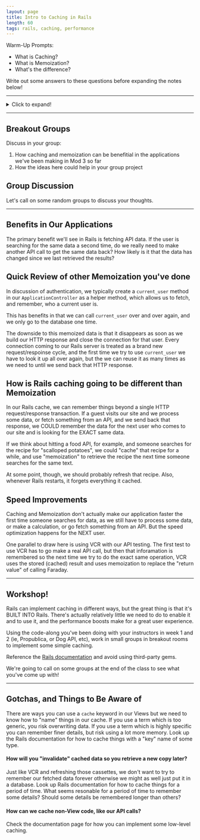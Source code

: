 ```yaml
---
layout: page
title: Intro to Caching in Rails
length: 60
tags: rails, caching, performance
---
```



Warm-Up Prompts:

- What is Caching?
- What is Memoization?
- What's the difference?

Write out some answers to these questions before expanding the notes below!

---

<details>
  <summary>Click to expand!</summary>

## Cache:
* auxiliary memory from which high-speed retrieval is possible
* storage of data so future requests for that data can be served faster
* stored data might be the result of an earlier computation or a copy of data stored elsewhere

## Memoization:
* an optimization technique used primarily to speed up computer programs by storing the results of expensive function calls and returning the cached result when the same inputs occur again

## Isn't that the same thing?

No. Memoization is a specific type of caching. Caching is STORING the data. Memoization is caching the RETURN VALUE of a function.

```ruby
cache = {}                   # this is our cache

cache['jenny'] = '867-5309'  # this is "caching" the data

puts cache['jenny']          # this is using "memoization" to retrieve the data
```

Back in the "old days" we had to look up people's phone numbers in a giant phone book. Caching would be like adding my favorite people in a smaller address book. Occasionally I might need to update their phone number from the bigger phone book, but now I have a smaller, easier-to-access book that I can maybe carry in my pocket.

Memoization would be like the address books that had little letters/tabs on the side to skip to all of my friends who start with "S" to get Sal's phone number in a hurry. The book is the cache, but the lookup of that data from the cache is memoization.
</details>

---

## Breakout Groups

Discuss in your group:

1. How caching and memoization can be benefitial in the applications we've been making in Mod 3 so far
2. How the ideas here could help in your group project

## Group Discussion

Let's call on some random groups to discuss your thoughts.

---

## Benefits in Our Applications

The primary benefit we'll see in Rails is fetching API data. If the user is searching for the same data a second time, do we really need to make another API call to get the same data back? How likely is it that the data has changed since we last retrieved the results?

## Quick Review of other Memoization you've done

In discussion of authentication, we typically create a `current_user` method in our `ApplicationController` as a helper method, which allows us to fetch, and remember, who a current user is.

This has benefits in that we can call `current_user` over and over again, and we only go to the database one time.

The downside to this memoized data is that it disappears as soon as we build our HTTP response and close the connection for that user. Every connection coming to our Rails server is treated as a brand new request/respoinse cycle, and the first time we try to use `current_user` we have to look it up all over again, but the we can reuse it as many times as we need to until we send back that HTTP response.

## How is Rails caching going to be different than Memoization

In our Rails cache, we can remember things beyond a single HTTP request/response transaction. If a guest visits our site and we process some data, or fetch something from an API, and we send back that response, we COULD remember the data for the next user who comes to our site and is looking for the EXACT same data.

If we think about hitting a food API, for example, and someone searches for the recipe for "scalloped potatoes", we could "cache" that recipe for a while, and use "memoization" to retrieve the recipe the next time someone searches for the same text.

At some point, though, we should probably refresh that recipe. Also, whenever Rails restarts, it forgets everything it cached.

## Speed Improvements

Caching and Memoization don't actually make our application faster the first time someone searches for data, as we still have to process some data, or make a calculation, or go fetch something from an API. But the speed optimization happens for the NEXT user.

One parallel to draw here is using VCR with our API testing. The first test to use VCR has to go make a real API call, but then that inforamation is remembered so the next time we try to do the exact same operation, VCR uses the stored (cached) result and uses memoization to replace the "return value" of calling Faraday.

---

## Workshop!

Rails can implement caching in different ways, but the great thing is that it's BUILT INTO Rails. There's actually relatively little we need to do to enable it and to use it, and the performance boosts make for a great user experience.

Using the code-along you've been doing with your instructors in week 1 and 2 (ie, Propublica, or Dog API, etc), work in small groups in breakout rooms to implement some simple caching.

Reference the [Rails documentation](https://guides.rubyonrails.org/caching_with_rails.html) and avoid using third-party gems.

We're going to call on some groups at the end of the class to see what you've come up with!

---

## Gotchas, and Things to Be Aware of

There are ways you can use a `cache` keyword in our Views but we need to know how to "name" things in our cache. If you use a term which is too generic, you risk overwriting data. If you use a term which is highly specific you can remember finer details, but risk using a lot more memory. Look up the Rails documentation for how to cache things with a "key" name of some type.

#### How will you "invalidate" cached data so you retrieve a new copy later?

Just like VCR and refreshing those cassettes, we don't want to try to remember our fetched data forever otherwise we might as well just put it in a database. Look up Rails documentation for how to cache things for a period of time. What seems resonable for a period of time to remember some details? Should some details be remembered longer than others?

#### How can we cache non-View code, like our API calls?

Check the documentation page for how you can implement some low-level caching.
